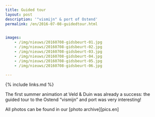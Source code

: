 ```yaml
---
title: Guided tour
layout: post
description: '"vismijn" & port of Ostend'
permalink: /en/2016-07-08-guidedtour.html

    
images: 
    - /img/nieuws/20160708-gidsbeurt-01.jpg
    - /img/nieuws/20160708-gidsbeurt-02.jpg
    - /img/nieuws/20160708-gidsbeurt-03.jpg
    - /img/nieuws/20160708-gidsbeurt-04.jpg
    - /img/nieuws/20160708-gidsbeurt-05.jpg
    - /img/nieuws/20160708-gidsbeurt-06.jpg
    
---
```


{% include links.md %}

The first summer animation at Veld & Duin was already a success: the guided tour to the Ostend “vismijn” and port was very interesting! 

All photos can be found in our [photo archive][pics.en] 

